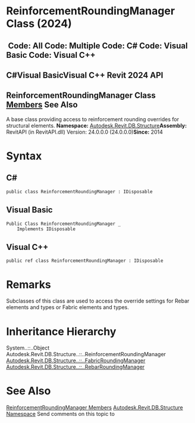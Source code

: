 # ReinforcementRoundingManager Class (2024)

﻿
 Code: All Code: Multiple Code: C# Code: Visual Basic Code: Visual C++   
---  
C#Visual BasicVisual C++
Revit 2024 API  
---  
ReinforcementRoundingManager Class  
[Members](7e06236c-3fe4-7c07-5d83-edcb308062f3.md "ReinforcementRoundingManager Members") See Also  
---  
A base class providing access to reinforcement rounding overrides for structural elements. 
**Namespace:** [Autodesk.Revit.DB.Structure](d586b341-f687-9d90-e96d-255806b7d4fc.md "Autodesk.Revit.DB.Structure Namespace")**Assembly:** RevitAPI (in RevitAPI.dll) Version: 24.0.0.0 (24.0.0.0)**Since:** 2014 
# Syntax
C#  
---  
```text
public class ReinforcementRoundingManager : IDisposable
```
  
Visual Basic  
---  
```text
Public Class ReinforcementRoundingManager _
	Implements IDisposable
```
  
Visual C++  
---  
```text
public ref class ReinforcementRoundingManager : IDisposable
```
  
# Remarks
Subclasses of this class are used to access the override settings for Rebar elements and types or Fabric elements and types. 
# Inheritance Hierarchy
System..::..Object Autodesk.Revit.DB.Structure..::..ReinforcementRoundingManager [Autodesk.Revit.DB.Structure..::..FabricRoundingManager](6a6324cc-a18c-b883-1b1f-f2ad37147842.md "FabricRoundingManager Class") [Autodesk.Revit.DB.Structure..::..RebarRoundingManager](db93e1af-7588-f7f9-b505-490979327dac.md "RebarRoundingManager Class")
# See Also
[ReinforcementRoundingManager Members](7e06236c-3fe4-7c07-5d83-edcb308062f3.md "ReinforcementRoundingManager Members")
[Autodesk.Revit.DB.Structure Namespace](d586b341-f687-9d90-e96d-255806b7d4fc.md "Autodesk.Revit.DB.Structure Namespace")
Send comments on this topic to 